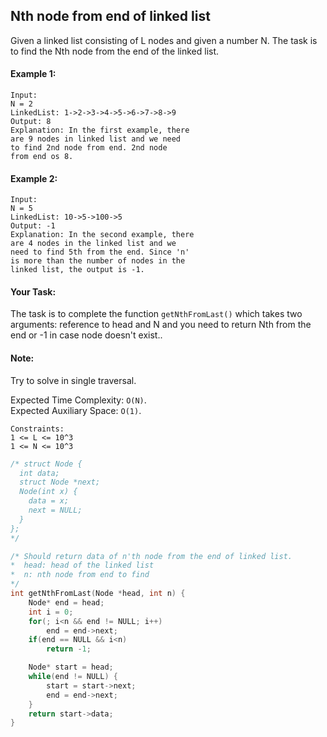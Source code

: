 ## Nth node from end of linked list

Given a linked list consisting of L nodes and given a number N. The task is to find the Nth node from the end of the linked list.

#### Example 1:

```
Input:
N = 2
LinkedList: 1->2->3->4->5->6->7->8->9
Output: 8
Explanation: In the first example, there
are 9 nodes in linked list and we need
to find 2nd node from end. 2nd node
from end os 8.
```

#### Example 2:

```
Input:
N = 5
LinkedList: 10->5->100->5
Output: -1
Explanation: In the second example, there
are 4 nodes in the linked list and we
need to find 5th from the end. Since 'n'
is more than the number of nodes in the
linked list, the output is -1.
```

#### Your Task:

The task is to complete the function `getNthFromLast()` which takes two arguments: reference to head and N and you need to return Nth from the end or -1 in case node doesn't exist..

#### Note:

Try to solve in single traversal.

Expected Time Complexity: `O(N)`.  
Expected Auxiliary Space: `O(1)`.

```
Constraints:
1 <= L <= 10^3
1 <= N <= 10^3
```

```c++
/* struct Node {
  int data;
  struct Node *next;
  Node(int x) {
    data = x;
    next = NULL;
  }
};
*/

/* Should return data of n'th node from the end of linked list.
*  head: head of the linked list
*  n: nth node from end to find
*/
int getNthFromLast(Node *head, int n) {
    Node* end = head;
    int i = 0;
    for(; i<n && end != NULL; i++)
        end = end->next;
    if(end == NULL && i<n)
        return -1;

    Node* start = head;
    while(end != NULL) {
        start = start->next;
        end = end->next;
    }
    return start->data;
}
```
